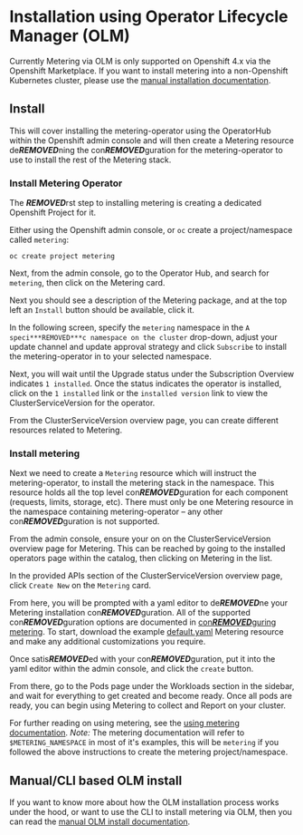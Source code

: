 # Installation using Operator Lifecycle Manager (OLM)

Currently Metering via OLM is only supported on Openshift 4.x via the Openshift Marketplace.
If you want to install metering into a non-Openshift Kubernetes cluster, please use the [manual installation documentation][manual-install].

## Install

This will cover installing the metering-operator using the OperatorHub within the Openshift admin console and will then create a Metering resource de***REMOVED***ning the con***REMOVED***guration for the metering-operator to use to install the rest of the Metering stack.

### Install Metering Operator

The ***REMOVED***rst step to installing metering is creating a dedicated Openshift Project for it.

Either using the Openshift admin console, or `oc` create a project/namespace called `metering`:

```
oc create project metering
```

Next, from the admin console, go to the Operator Hub, and search for `metering`, then click on the Metering card.

Next you should see a description of the Metering package, and at the top left an `Install` button should be available, click it.

In the following screen, specify the `metering` namespace in the `A speci***REMOVED***c namespace on the cluster` drop-down, adjust your update channel and update approval strategy and click `Subscribe` to install the metering-operator in to your selected namespace.

Next, you will wait until the Upgrade status under the Subscription Overview indicates `1 installed`.
Once the status indicates the operator is installed, click on the `1 installed` link or the `installed version` link to view the ClusterServiceVersion for the operator.

From the ClusterServiceVersion overview page, you can create different resources related to Metering.

### Install metering

Next we need to create a `Metering` resource which will instruct the metering-operator, to install the metering stack in the namespace.
This resource holds all the top level con***REMOVED***guration for each component (requests, limits, storage, etc).
There must only be one Metering resource in the namespace containing metering-operator – any other con***REMOVED***guration is not supported.

From the admin console, ensure your on on the ClusterServiceVersion overview page for Metering.
This can be reached by going to the installed operators page within the catalog, then clicking on Metering in the list.

In the provided APIs section of the ClusterServiceVersion overview page, click `Create New` on the `Metering` card.

From here, you will be prompted with a yaml editor to de***REMOVED***ne your Metering installation con***REMOVED***guration.
All of the supported con***REMOVED***guration options are documented in [con***REMOVED***guring metering][con***REMOVED***guring-metering].
To start, download the example [default.yaml][default-con***REMOVED***g] Metering resource and make any additional customizations you require.

Once satis***REMOVED***ed with your con***REMOVED***guration, put it into the yaml editor within the admin console, and click the `create` button.

From there, go to the Pods page under the Workloads section in the sidebar, and wait for everything to get created and become ready.
Once all pods are ready, you can begin using Metering to collect and Report on your cluster.

For further reading on using metering, see the [using metering documentation][using-metering].
*Note:* The metering documentation will refer to `$METERING_NAMESPACE` in most of it's examples, this will be `metering` if you followed the above instructions to create the metering project/namespace.

## Manual/CLI based OLM install

If you want to know more about how the OLM installation process works under the hood, or want to use the CLI to install metering via OLM, then you can read the [manual OLM install documentation][manual-olm-install].

[manual-install]: manual-install.md
[manual-olm-install]: manual-olm-install.md
[con***REMOVED***guring-metering]: metering-con***REMOVED***g.md
[default-con***REMOVED***g]: ../manifests/metering-con***REMOVED***g/default.yaml
[using-metering]: using-metering.md

